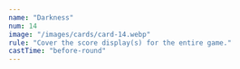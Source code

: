 ```yaml
---
name: "Darkness"
num: 14
image: "/images/cards/card-14.webp"
rule: "Cover the score display(s) for the entire game."
castTime: "before-round"
---
```

